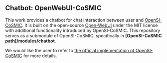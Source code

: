 ## Chatbot: OpenWebUI-CoSMIC
This work provides a chatbot for chat interaction between user and <a href="https://github.com/TheOpenSI/CoSMIC" target="_blank">OpenSI-CoSMIC</a>.
It is built on the open-source <a href="https://github.com/open-webui/open-webui" target="_blank">Open-WebUI</a> under the MIT license
with additional functionality introduced by OpenSI-CoSMIC.
This repository serves as a submodule of OpenSI-CoSMIC, specifically in **[OpenSI-CoSMIC path]/modules/chatbot**.

We would like the user to refer to <a href="https://github.com/TheOpenSI/CoSMIC" target="_blank">the official implementation of OpenSI-CoSMIC</a> for more details.